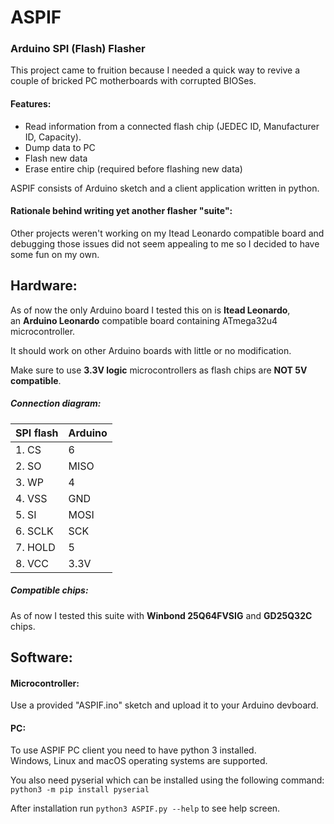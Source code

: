# ASPIF
### Arduino SPI (Flash) Flasher

This project came to fruition because I needed a quick way to revive a couple of bricked PC motherboards with corrupted BIOSes.

#### Features:
- Read information from a connected flash chip (JEDEC ID, Manufacturer ID, Capacity).
- Dump data to PC
- Flash new data
- Erase entire chip (required before flashing new data)

ASPIF consists of Arduino sketch and a client application written in python.

#### Rationale behind writing yet another flasher "suite":
Other projects weren't working on my Itead Leonardo compatible board and debugging those issues did not seem appealing to me so I decided to have some fun on my own.

## Hardware:
As of now the only Arduino board I tested this on is **Itead Leonardo**,<br>
an **Arduino Leonardo** compatible board containing ATmega32u4 microcontroller.

It should work on other Arduino boards with little or no modification.

Make sure to use **3.3V logic** microcontrollers as flash chips are **NOT 5V compatible**.

##### Connection diagram:
| SPI flash  | Arduino|
| ------------ | ------------ |
|1. CS  | 6 |
|2. SO  | MISO |
|3. WP | 4 |
|4. VSS | GND |
|5. SI  | MOSI |
|6. SCLK | SCK |
|7. HOLD | 5 |
|8. VCC | 3.3V |

##### Compatible chips:
As of now I tested this suite with **Winbond 25Q64FVSIG** and **GD25Q32C** chips.

## Software:
#### Microcontroller:
Use a provided "ASPIF.ino" sketch and upload it to your Arduino devboard.

#### PC:
To use ASPIF PC client you need to have python 3 installed.<br>
Windows, Linux and macOS operating systems are supported.

You also need pyserial which can be installed using the following command:<br>
`python3 -m pip install pyserial`

After installation run `python3 ASPIF.py --help` to see help screen.
